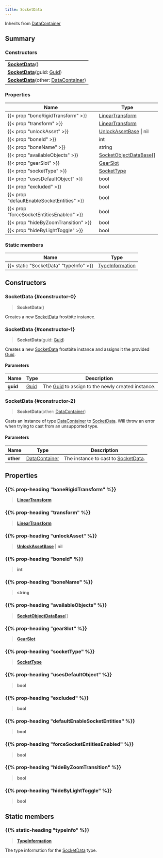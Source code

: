 ```yaml
---
title: SocketData
---
```


Inherits from [DataContainer](/vext/ref/shared/type/datacontainer)

## Summary

### Constructors

|  |
| --- |
| **[SocketData](#constructor-0)**() |
| **[SocketData](#constructor-1)**(guid: [Guid](/vext/ref/shared/type/guid)) |
| **[SocketData](#constructor-2)**(other: [DataContainer](/vext/ref/shared/type/datacontainer)) |

### Properties

| Name | Type |
| ---- | ---- |
| {{< prop "boneRigidTransform" >}} | [LinearTransform](/vext/ref/shared/type/lineartransform) |
| {{< prop "transform" >}} | [LinearTransform](/vext/ref/shared/type/lineartransform) |
| {{< prop "unlockAsset" >}} | [UnlockAssetBase](/vext/ref/fb/unlockassetbase) \| nil |
| {{< prop "boneId" >}} | int |
| {{< prop "boneName" >}} | string |
| {{< prop "availableObjects" >}} | [SocketObjectDataBase](/vext/ref/fb/socketobjectdatabase)[] |
| {{< prop "gearSlot" >}} | [GearSlot](/vext/ref/fb/gearslot) |
| {{< prop "socketType" >}} | [SocketType](/vext/ref/fb/sockettype) |
| {{< prop "usesDefaultObject" >}} | bool |
| {{< prop "excluded" >}} | bool |
| {{< prop "defaultEnableSocketEntities" >}} | bool |
| {{< prop "forceSocketEntitiesEnabled" >}} | bool |
| {{< prop "hideByZoomTransition" >}} | bool |
| {{< prop "hideByLightToggle" >}} | bool |

### Static members

| Name | Type |
| ---- | ---- |
| {{< static "SocketData" "typeInfo" >}} | [TypeInformation](/vext/ref/shared/type/typeinformation) |

## Constructors

### SocketData {#constructor-0}

> **SocketData**()

Creates a new [SocketData](/vext/ref/fb/socketdata) frostbite instance.

### SocketData {#constructor-1}

> **SocketData**(guid: [Guid](/vext/ref/shared/type/guid))

Creates a new [SocketData](/vext/ref/fb/socketdata) frostbite instance and assigns it the provided [Guid](/vext/ref/shared/type/guid).

#### Parameters

| Name | Type | Description |
| ---- | ---- | ----------- |
| **guid** | [Guid](/vext/ref/shared/type/guid) | The [Guid](/vext/ref/shared/type/guid) to assign to the newly created instance. |

### SocketData {#constructor-2}

> **SocketData**(other: [DataContainer](/vext/ref/shared/type/datacontainer))

Casts an instance of type [DataContainer](/vext/ref/shared/type/datacontainer) to [SocketData](/vext/ref/fb/socketdata). Will throw an error when trying to cast from an unsupported type.

#### Parameters

| Name | Type | Description |
| ---- | ---- | ----------- |
| **other** | [DataContainer](/vext/ref/shared/type/datacontainer) | The instance to cast to [SocketData](/vext/ref/fb/socketdata). |

## Properties

### {{% prop-heading "boneRigidTransform" %}}

> **[LinearTransform](/vext/ref/shared/type/lineartransform)**

### {{% prop-heading "transform" %}}

> **[LinearTransform](/vext/ref/shared/type/lineartransform)**

### {{% prop-heading "unlockAsset" %}}

> **[UnlockAssetBase](/vext/ref/fb/unlockassetbase)** \| **nil**

### {{% prop-heading "boneId" %}}

> **int**

### {{% prop-heading "boneName" %}}

> **string**

### {{% prop-heading "availableObjects" %}}

> **[SocketObjectDataBase](/vext/ref/fb/socketobjectdatabase)**[]

### {{% prop-heading "gearSlot" %}}

> **[GearSlot](/vext/ref/fb/gearslot)**

### {{% prop-heading "socketType" %}}

> **[SocketType](/vext/ref/fb/sockettype)**

### {{% prop-heading "usesDefaultObject" %}}

> **bool**

### {{% prop-heading "excluded" %}}

> **bool**

### {{% prop-heading "defaultEnableSocketEntities" %}}

> **bool**

### {{% prop-heading "forceSocketEntitiesEnabled" %}}

> **bool**

### {{% prop-heading "hideByZoomTransition" %}}

> **bool**

### {{% prop-heading "hideByLightToggle" %}}

> **bool**

## Static members

### {{% static-heading "typeInfo" %}}

> **[TypeInformation](/vext/ref/shared/type/typeinformation)**

The type information for the [SocketData](/vext/ref/fb/socketdata) type.

